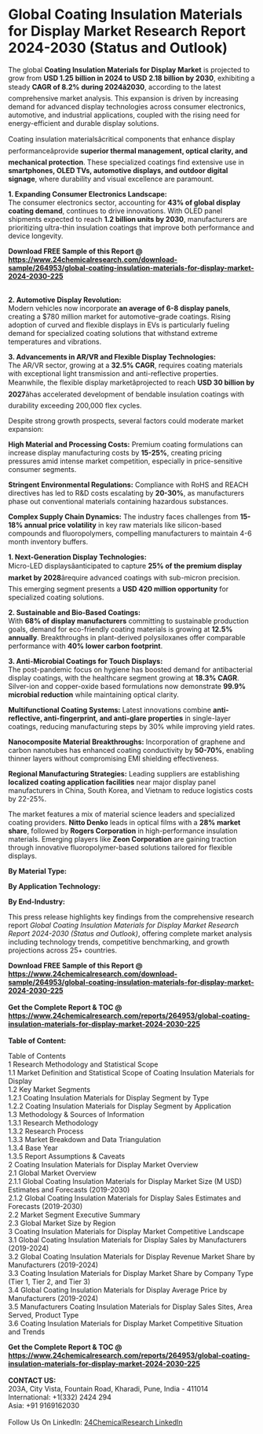 <h1>Global Coating Insulation Materials for Display Market Research Report 2024-2030 (Status and Outlook)</h1><p>The global <strong>Coating Insulation Materials for Display Market</strong> is projected to grow from <strong>USD 1.25 billion in 2024 to USD 2.18 billion by 2030</strong>, exhibiting a steady <strong>CAGR of 8.2% during 2024â2030</strong>, according to the latest comprehensive market analysis. This expansion is driven by increasing demand for advanced display technologies across consumer electronics, automotive, and industrial applications, coupled with the rising need for energy-efficient and durable display solutions.</p><p>Coating insulation materialsâcritical components that enhance display performanceâprovide <strong>superior thermal management, optical clarity, and mechanical protection</strong>. These specialized coatings find extensive use in <strong>smartphones, OLED TVs, automotive displays, and outdoor digital signage</strong>, where durability and visual excellence are paramount.</p><p><strong>1. Expanding Consumer Electronics Landscape:</strong><br>
The consumer electronics sector, accounting for <strong>43% of global display coating demand</strong>, continues to drive innovations. With OLED panel shipments expected to reach <strong>1.2 billion units by 2030</strong>, manufacturers are prioritizing ultra-thin insulation coatings that improve both performance and device longevity.</p><div><b>Download FREE Sample of this Report @ 
            <a href="https://www.24chemicalresearch.com/download-sample/264953/global-coating-insulation-materials-for-display-market-2024-2030-225">
            https://www.24chemicalresearch.com/download-sample/264953/global-coating-insulation-materials-for-display-market-2024-2030-225</a></b></div><br><p><strong>2. Automotive Display Revolution:</strong><br>
Modern vehicles now incorporate <strong>an average of 6-8 display panels</strong>, creating a $780 million market for automotive-grade coatings. Rising adoption of curved and flexible displays in EVs is particularly fueling demand for specialized coating solutions that withstand extreme temperatures and vibrations.</p><p><strong>3. Advancements in AR/VR and Flexible Display Technologies:</strong><br>
The AR/VR sector, growing at a <strong>32.5% CAGR</strong>, requires coating materials with exceptional light transmission and anti-reflective properties. Meanwhile, the flexible display marketâprojected to reach <strong>USD 30 billion by 2027</strong>âhas accelerated development of bendable insulation coatings with durability exceeding 200,000 flex cycles.</p><p>Despite strong growth prospects, several factors could moderate market expansion:</p><p><strong>High Material and Processing Costs:</strong> Premium coating formulations can increase display manufacturing costs by <strong>15-25%</strong>, creating pricing pressures amid intense market competition, especially in price-sensitive consumer segments.</p><p><strong>Stringent Environmental Regulations:</strong> Compliance with RoHS and REACH directives has led to R&amp;D costs escalating by <strong>20-30%</strong>, as manufacturers phase out conventional materials containing hazardous substances.</p><p><strong>Complex Supply Chain Dynamics:</strong> The industry faces challenges from <strong>15-18% annual price volatility</strong> in key raw materials like silicon-based compounds and fluoropolymers, compelling manufacturers to maintain 4-6 month inventory buffers.</p><p><strong>1. Next-Generation Display Technologies:</strong><br>
Micro-LED displaysâanticipated to capture <strong>25% of the premium display market by 2028</strong>ârequire advanced coatings with sub-micron precision. This emerging segment presents a <strong>USD 420 million opportunity</strong> for specialized coating solutions.</p><p><strong>2. Sustainable and Bio-Based Coatings:</strong><br>
With <strong>68% of display manufacturers</strong> committing to sustainable production goals, demand for eco-friendly coating materials is growing at <strong>12.5% annually</strong>. Breakthroughs in plant-derived polysiloxanes offer comparable performance with <strong>40% lower carbon footprint</strong>.</p><p><strong>3. Anti-Microbial Coatings for Touch Displays:</strong><br>
The post-pandemic focus on hygiene has boosted demand for antibacterial display coatings, with the healthcare segment growing at <strong>18.3% CAGR</strong>. Silver-ion and copper-oxide based formulations now demonstrate <strong>99.9% microbial reduction</strong> while maintaining optical clarity.</p><p><strong>Multifunctional Coating Systems:</strong> Latest innovations combine <strong>anti-reflective, anti-fingerprint, and anti-glare properties</strong> in single-layer coatings, reducing manufacturing steps by 30% while improving yield rates.</p><p><strong>Nanocomposite Material Breakthroughs:</strong> Incorporation of graphene and carbon nanotubes has enhanced coating conductivity by <strong>50-70%</strong>, enabling thinner layers without compromising EMI shielding effectiveness.</p><p><strong>Regional Manufacturing Strategies:</strong> Leading suppliers are establishing <strong>localized coating application facilities</strong> near major display panel manufacturers in China, South Korea, and Vietnam to reduce logistics costs by 22-25%.</p><p>The market features a mix of material science leaders and specialized coating providers. <strong>Nitto Denko</strong> leads in optical films with a <strong>28% market share</strong>, followed by <strong>Rogers Corporation</strong> in high-performance insulation materials. Emerging players like <strong>Zeon Corporation</strong> are gaining traction through innovative fluoropolymer-based solutions tailored for flexible displays.</p><p><strong>By Material Type:</strong></p><p><strong>By Application Technology:</strong></p><p><strong>By End-Industry:</strong></p><p>This press release highlights key findings from the comprehensive research report <em>Global Coating Insulation Materials for Display Market Research Report 2024-2030 (Status and Outlook)</em>, offering complete market analysis including technology trends, competitive benchmarking, and growth projections across 25+ countries.</p><div><b>Download FREE Sample of this Report @ 
            <a href="https://www.24chemicalresearch.com/download-sample/264953/global-coating-insulation-materials-for-display-market-2024-2030-225">
            https://www.24chemicalresearch.com/download-sample/264953/global-coating-insulation-materials-for-display-market-2024-2030-225</a></b></div><br><div><b>Get the Complete Report & TOC @ 
            <a href="https://www.24chemicalresearch.com/reports/264953/global-coating-insulation-materials-for-display-market-2024-2030-225">
            https://www.24chemicalresearch.com/reports/264953/global-coating-insulation-materials-for-display-market-2024-2030-225</a></b></div><br>
            <b>Table of Content:</b><p>Table of Contents<br />
1 Research Methodology and Statistical Scope<br />
1.1 Market Definition and Statistical Scope of Coating Insulation Materials for Display<br />
1.2 Key Market Segments<br />
1.2.1 Coating Insulation Materials for Display Segment by Type<br />
1.2.2 Coating Insulation Materials for Display Segment by Application<br />
1.3 Methodology & Sources of Information<br />
1.3.1 Research Methodology<br />
1.3.2 Research Process<br />
1.3.3 Market Breakdown and Data Triangulation<br />
1.3.4 Base Year<br />
1.3.5 Report Assumptions & Caveats<br />
2 Coating Insulation Materials for Display Market Overview<br />
2.1 Global Market Overview<br />
2.1.1 Global Coating Insulation Materials for Display Market Size (M USD) Estimates and Forecasts (2019-2030)<br />
2.1.2 Global Coating Insulation Materials for Display Sales Estimates and Forecasts (2019-2030)<br />
2.2 Market Segment Executive Summary<br />
2.3 Global Market Size by Region<br />
3 Coating Insulation Materials for Display Market Competitive Landscape<br />
3.1 Global Coating Insulation Materials for Display Sales by Manufacturers (2019-2024)<br />
3.2 Global Coating Insulation Materials for Display Revenue Market Share by Manufacturers (2019-2024)<br />
3.3 Coating Insulation Materials for Display Market Share by Company Type (Tier 1, Tier 2, and Tier 3)<br />
3.4 Global Coating Insulation Materials for Display Average Price by Manufacturers (2019-2024)<br />
3.5 Manufacturers Coating Insulation Materials for Display Sales Sites, Area Served, Product Type<br />
3.6 Coating Insulation Materials for Display Market Competitive Situation and Trends<br />
</p><div><b>Get the Complete Report & TOC @ 
            <a href="https://www.24chemicalresearch.com/reports/264953/global-coating-insulation-materials-for-display-market-2024-2030-225">
            https://www.24chemicalresearch.com/reports/264953/global-coating-insulation-materials-for-display-market-2024-2030-225</a></b></div><br><b>CONTACT US:</b><br>
            203A, City Vista, Fountain Road, Kharadi, Pune, India - 411014<br>
            International: +1(332) 2424 294<br>
            Asia: +91 9169162030 <br><br>
            Follow Us On LinkedIn: <a href="https://www.linkedin.com/company/24chemicalresearch/">24ChemicalResearch LinkedIn</a>
